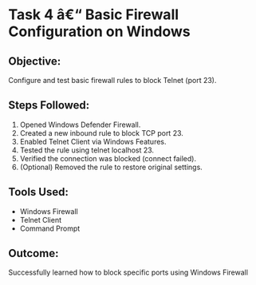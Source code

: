# Task 4 â€“ Basic Firewall Configuration on Windows

## Objective:
Configure and test basic firewall rules to block Telnet (port 23).

## Steps Followed:
1. Opened Windows Defender Firewall.
2. Created a new inbound rule to block TCP port 23.
3. Enabled Telnet Client via Windows Features.
4. Tested the rule using telnet localhost 23.
5. Verified the connection was blocked (connect failed).
6. (Optional) Removed the rule to restore original settings.

## Tools Used:
- Windows Firewall
- Telnet Client
- Command Prompt

## Outcome:
Successfully learned how to block specific ports using Windows Firewall

